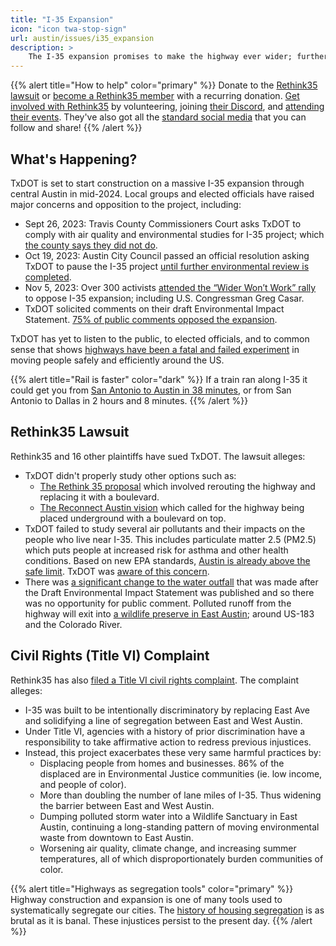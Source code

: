 ```yaml
---
title: "I-35 Expansion"
icon: "icon twa-stop-sign"
url: austin/issues/i35_expansion
description: >
    The I-35 expansion promises to make the highway ever wider; further dividing our city, polluting our river, and wasting our state budget on antiquated views of mobility. Many activist organizations are teaming up to fight the expansion in court. Here's what's happening and how you can help!
---
```


{{% alert title="How to help" color="primary" %}}
Donate to the [Rethink35 lawsuit](https://rethink35.org/donate) or [become a Rethink35 member](https://www.zeffy.com/en-US/donation-form/5cac83fd-7f03-4286-b2ba-332fcb635f1b) with a recurring donation. [Get involved with Rethink35](https://rethink35.org/getinvolved) by volunteering, joining [their Discord](https://discord.com/invite/pTvvSgUwFf), and [attending their events](https://rethink35.org/events). They've also got all the [standard social media](https://rethink35.org/getinvolved) that you can follow and share!
{{% /alert %}}

## What's Happening?

TxDOT is set to start construction on a massive I-35 expansion through central Austin in mid-2024. Local groups and elected officials have raised major concerns and opposition to the project, including:

- Sept 26, 2023: Travis County Commissioners Court asks TxDOT to comply with air quality and environmental studies for I-35 project; which [the county says they did not do](https://www.austinmonitor.com/stories/2023/09/txdot-ignored-i-35-expansion-health-concerns-county-says/).
- Oct 19, 2023: Austin City Council passed an official resolution asking TxDOT to pause the I-35 project [until further environmental review is completed](https://communityimpact.com/austin/south-central-austin/transportation/2023/10/19/austin-city-council-resolution-to-delay-i-35-project-denied-by-txdot/).
- Nov 5, 2023: Over 300 activists [attended the “Wider Won’t Work” rally](https://www.statesman.com/picture-gallery/news/local/2023/11/05/hundreds-join-rethink35-rally-in-protest-of-i-35-expansion-project/71467157007/) to oppose I-35 expansion; including U.S. Congressman Greg Casar.
- TxDOT solicited comments on their draft Environmental Impact Statement. [75% of public comments opposed the expansion](https://www.restartlonestarraildistrict.org/post/the-public-told-txdot-they-wanted-a-train-instead-of-i-35-expansion-txdot-didn-t-listen).

TxDOT has yet to listen to the public, to elected officials, and to common sense that shows [highways have been a fatal and failed experiment](/austin/transportation/highways) in moving people safely and efficiently around the US.

{{% alert title="Rail is faster" color="dark" %}}
If a train ran along I-35 it could get you from [San Antonio to Austin in 38 minutes](https://youtu.be/0tRYLxNeNV0), or from San Antonio to Dallas in 2 hours and 8 minutes.
{{% /alert %}}

## Rethink35 Lawsuit

Rethink35 and 16 other plaintiffs have sued TxDOT. The lawsuit alleges:

- TxDOT didn't properly study other options such as:
  - [The Rethink 35 proposal](https://rethink35.org/proposal) which involved rerouting the highway and replacing it with a boulevard.
  - [The Reconnect Austin vision](https://reconnectaustin.com/#home-vis-sec) which called for the highway being placed underground with a boulevard on top.
- TxDOT failed to study several air pollutants and their impacts on the people who live near I-35. This includes particulate matter 2.5 (PM2.5) which puts people at increased risk for asthma and other health conditions. Based on new EPA standards, [Austin is already above the safe limit](https://www.kut.org/energy-environment/2024-02-19/austin-area-has-dangerously-high-levels-of-air-pollution-according-to-new-epa-standards). TxDOT was [aware of this concern](https://my35capex.com/wp-content/uploads/2023/08/APPROVED-FEIS-ROD_Appendix-G-Comment-Response-Matrix-from-Public-Hearing-Notice-of-Availability-of-DEIS_2023-08-14.pdf).
- There was [a significant change to the water outfall](https://my35capex.com/wp-content/uploads/2023/08/APPROVED-FEIS-ROD_Appendix-A-Project-Location-Map_2023-08-14.pdf) that was made after the Draft Environmental Impact Statement was published and so there was no opportunity for public comment. Polluted runoff from the highway will exit into [a wildlife preserve in East Austin](https://naturerocksaustin.org/greenspace/colorado-river-preserve); around US-183 and the Colorado River.

## Civil Rights (Title VI) Complaint

Rethink35 has also [filed a Title VI civil rights complaint](https://www.documentcloud.org/documents/24390031-rethink35-title-vi-complaint-filed). The complaint alleges:

- I-35 was built to be intentionally discriminatory by replacing East Ave and solidifying a line of segregation between East and West Austin.
- Under Title VI, agencies with a history of prior discrimination have a responsibility to take affirmative action to redress previous injustices.
- Instead, this project exacerbates these very same harmful practices by:
  - Displacing people from homes and businesses. 86% of the displaced are in Environmental Justice communities (ie. low income, and people of color).
  - More than doubling the number of lane miles of I-35. Thus widening the barrier between East and West Austin.
  - Dumping polluted storm water into a Wildlife Sanctuary in East Austin, continuing a long-standing pattern of moving environmental waste from downtown to East Austin.
  - Worsening air quality, climate change, and increasing summer temperatures, all of which disproportionately burden communities of color.

{{% alert title="Highways as segregation tools" color="primary" %}}
Highway construction and expansion is one of many tools used to systematically segregate our cities. The [history of housing segregation](/austin/housing/housing_segregation) is as brutal as it is banal. These injustices persist to the present day.
{{% /alert %}}
